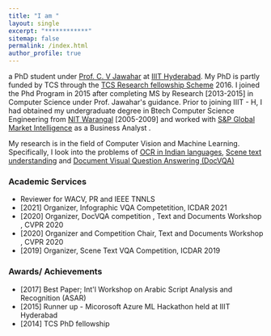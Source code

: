 ```yaml
---
title: "I am "
layout: single
excerpt: "************"
sitemap: false
permalink: /index.html
author_profile: true
---
```

a PhD student under   [Prof. C. V Jawahar][1]  at [IIIT Hyderabad][2]. My PhD is partly funded by TCS through the [TCS Research fellowship Scheme][7] 2016. I joined the Phd Program in 2015 after completing MS by Research [2013-2015] in Computer Science under Prof. Jawahar's guidance. Prior to joining IIIT - H, I had obtained my undergraduate degree in Btech Computer Science Engineering from [NIT Warangal][3] [2005-2009] and worked with [S&P Global Market Intelligence][4] as a Business Analyst .

My research is in the field of Computer Vision and Machine Learning. Specifically, I look into the problems of [OCR in Indian languages][5],  [Scene text understanding][6] and [Document Visual Question Answering (DocVQA)][8] 

### Academic Services ###
- Reviewer for WACV, PR and IEEE TNNLS
- [2021] Organizer, Infographic VQA Competetition, ICDAR 2021
- [2020] Organizer, DocVQA competition , Text and Documents Workshop , CVPR 2020
- [2020] Organizer and Competition Chair, Text and Documents Workshop , CVPR 2020
- [2019] Organizer, Scene Text VQA Competition, ICDAR 2019

### Awards/ Achievements ###

- [2017] Best Paper;  Int'l Workshop on Arabic Script Analysis and Recognition (ASAR) 
- [2015] Runner up - Micorosoft Azure ML Hackathon held at IIIT Hyderabad
- [2014] TCS PhD fellowship


[1]: https://www.iiit.ac.in/~jawahar/
[2]: https://www.iiit.ac.in/
[3]: http://www.nitw.ac.in/
[4]: https://www.spcapitaliq.com/
[5]: http://ocr.iiit.ac.in/
[6]: https://cvit.iiit.ac.in/research/projects/cvit-projects/scene-text-understanding
[7]: http://www.tcs.com/about/tcs_difference/innovation/network/Pages/TCS_Research_Fellowship_Scheme.aspx
[8]: docvqa.org 


